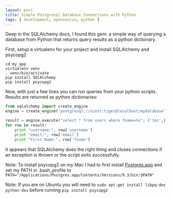 ```yaml
---
layout: post
title: Simple Postgresql Database Connections with Python
tags: [ development, opensource, python ]
---
```


Deep in the SQLAlchemy docs, I found this gem: a simple way of querying a database from Python that returns query results as a python dictionary. 

First, setup a virtualenv for your project and install SQLAlchemy and psycopg2

~~~
cd my_app
virtualenv venv
. venv/bin/activate
pip install SQlAlchemy
pip install psycopg2
~~~

Now, with just a few lines you can run queries from your python scripts. Results are returned as python dictionaries:

~~~python
from sqlalchemy import create_engine
engine = create_engine('postgresql://scott:tiger@localhost/mydatabase')

result = engine.execute("select * from users where fname=%s", ('Jon',) )
for row in result:
    print "username:", row['username']
    print "email:", row['email']
    print "First Name:", row['fname']
~~~

It appears that SQLAlchemy does the right thing and closes connections if an exception is thrown or the script exits successfully.

Note: To install psycopg2 on my Mac I had to first install [Postgres.app](http://postgresapp.com/) and set my PATH in .bash_profile to ```PATH="/Applications/Postgres.app/Contents/Versions/9.3/bin:$PATH"```

Note: If you are on Ubuntu you will need to ```sudo apt-get install libpq-dev python-dev``` before running ```pip install psycopg2```

